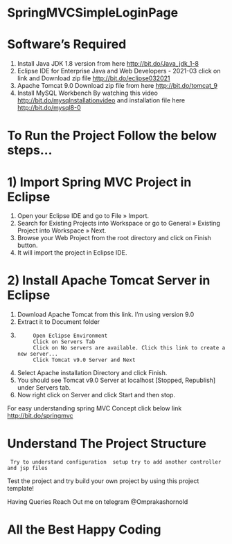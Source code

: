 # SpringMVCSimpleLoginPage

# Software’s Required
1) Install Java JDK 1.8 version from here http://bit.do/Java_jdk_1-8
2) Eclipse IDE for Enterprise Java and Web Developers - 2021-03 click on link and Download zip file http://bit.do/eclipse032021
3) Apache Tomcat 9.0 Download zip file from here http://bit.do/tomcat_9
4) Install MySQL Workbench By watching this video http://bit.do/mysqlnstallationvideo and installation file here http://bit.do/mysql8-0

# To Run the Project Follow the below steps…

# 1) Import Spring MVC Project in Eclipse
1) Open your Eclipse IDE and go to File » Import.
2) Search for Existing Projects into Workspace or go to General » Existing Project into Workspace » Next.
3) Browse your Web Project from the root directory and click on Finish button.
4) It will import the project in Eclipse IDE.


# 2) Install Apache Tomcat Server in Eclipse
1) Download Apache Tomcat from this link. I’m using version 9.0
2) Extract it to Document folder
3)
            Open Eclipse Environment
            Click on Servers Tab
            Click on No servers are available. Click this link to create a new server...
            Click Tomcat v9.0 Server and Next
4) Select Apache installation Directory and click Finish.
5) You should see Tomcat v9.0 Server at localhost [Stopped, Republish] under Servers tab. 
6) Now right click on Server and click Start and then stop.

For easy understanding spring MVC Concept click below link
http://bit.do/springmvc

# Understand The Project Structure 
     Try to understand configuration  setup try to add another controller and jsp files
Test the project and try build your own project by using this project template!

Having Queries Reach Out me on telegram 
@Omprakashornold


# All the Best Happy Coding
